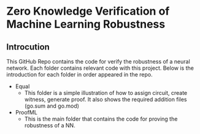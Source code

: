 # Zero Knowledge Verification of Machine Learning Robustness
## Introcution
This GitHub Repo contains the code for verify the robustness of a neural network. Each folder contains relevant code with this project. Below is the introduction for each folder in order appeared in the repo.
- Equal
  - This folder is a simple illustration of how to assign circuit, create witness, generate proof. It also shows the required addition files (go.sum and go.mod)
- ProofML
  - This is the main folder that contains the code for proving the robustness of a NN. 
